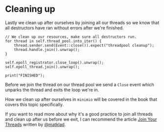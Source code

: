 # Cleaning up

Lastly we clean up after ourselves by joining all our threads so we know that
all destructors have ran without errors after we're finished.

```rust, ignore
// We clean up our resources, make sure all destructors run.
for thread in self.thread_pool.into_iter() {
    thread.sender.send(Event::close()).expect("threadpool cleanup");
    thread.handle.join().unwrap();
}

self.epoll_registrator.close_loop().unwrap();
self.epoll_thread.join().unwrap();

print("FINISHED");
```

Before we join the thread on our thread pool we send a `Close` event which
unparks the thread and exits the loop we're in.

How we clean up after ourselves in `minimio` will be covered in the book that
covers this topic specifically.

If you want to read more about why it's a good practice to join all threads
and clean up after us before we exit, I can recommend the article [Join Your Threads](https://matklad.github.io/2019/08/23/join-your-threads.html)
written by [@matklad](https://matklad.github.io/).
